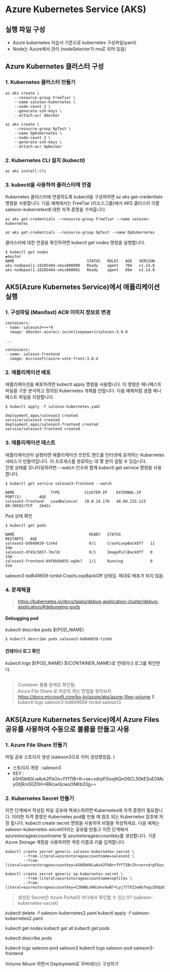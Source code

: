 # Azure Kubernetes Service (AKS)

## 실행 파일 구성 
- Azure kubernetes 자습서 기준으로 kubernetes 구성파일(yaml) 
- Node는 Azure에서 관리 (nodeSelector가 ms로 되어 있음) 



## Azure Kubernetes 클러스터 구성 
### 1. Kubernetes 클러스터 만들기 
```
az aks create \
    --resource-group FreeTiar \
    --name saleson-kubernetes \
    --node-count 2 \
    --generate-ssh-keys \
    --attach-acr ddocker
```

```
az aks create \
    --resource-group OpTest \
    --name OpKubernetes \
    --node-count 2 \
    --generate-ssh-keys \
    --attach-acr OpDocker
```


### 2. Kubernetes CLI 설치 (kubectl)
```
az aks install-cli
```    

### 3. kubectl을 사용하여 클러스터에 연결
Kubernetes 클러스터에 연결하도록 kubectl을 구성하려면 az aks get-credentials 명령을 사용합니다. 
다음 예제에서는 FreeTiar (리소스그룹)에서 AKS 클러스터 이름 saleson-kubernetes에 대한 자격 증명을 가져옵니다.
```
az aks get-credentials --resource-group FreeTiar --name saleson-kubernetes
```

```
az aks get-credentials --resource-group OpTest --name OpKubernetes
```


클러스터에 대한 연결을 확인하려면 kubectl get nodes 명령을 실행합니다.    
```
$ kubectl get nodes                                                           ✹master
NAME                                STATUS   ROLES   AGE   VERSION
aks-nodepool1-10285484-vmss000000   Ready    agent   70m   v1.14.8
aks-nodepool1-10285484-vmss000001   Ready    agent   69m   v1.14.8
```


## AKS(Azure Kubernetes Service)에서 애플리케이션 실행
### 1. 구성파일 (Manifast) ACR 이미지 정보로 변경 
``` 
containers:
- name: saleson3+++*9
  image: ddocker.azurecr.io/onlinepowers/saleson:3.9.0
  
...
  
containers:
- name: saleson-frontend
  image: microsoft/azure-vote-front:3.8.4
```  

### 2. 애플리케이션 배포 
애플리케이션을 배포하려면 kubectl apply 명령을 사용합니다. 
이 명령은 매니페스트 파일을 구문 분석하고 정의된 Kubernetes 개체를 만듭니다. 
다음 예제처럼 샘플 매니페스트 파일을 지정합니다.

```
$ kubectl apply -f saleson-kubernetes.yaml

deployment.apps/saleson3 created
service/saleson3 created
deployment.apps/saleson3-frontend created
service/saleson3-frontend created
```

### 3. 애플리케이션 테스트 

애플리케이션이 실행되면 애플리케이션 프런트 엔드를 인터넷에 공개하는 Kubernetes 서비스가 만들어집니다. 
이 프로세스를 완료하는 데 몇 분이 걸릴 수 있습니다.  
진행 상태를 모니터링하려면 --watch 인수와 함께 kubectl get service 명령을 사용합니다. 

``` 
$ kubectl get service saleson3-frontend --watch

NAME                TYPE           CLUSTER-IP    EXTERNAL-IP     PORT(S)        AGE
saleson3-frontend   LoadBalancer   10.0.24.178   40.80.233.123   80:30583/TCP   2m42s
``` 

Pod 상태 확인 
``` 
$ kubectl get pods

NAME                                 READY   STATUS             RESTARTS   AGE
saleson3-bd849659-tznkd              0/1     CrashLoopBackOff   11         34m
saleson3-df45c5657-7mzl8             0/1     ImagePullBackOff   0          15m
saleson3-frontend-69f8b94855-wg9x7   1/1     Running            0          31m
``` 

saleson3-bd849659-tznkd CrashLoopBackOff 상태임.
제대로 배포가 되지 않음. 
 
### 4. 문제해결 
> https://kubernetes.io/docs/tasks/debug-application-cluster/debug-application/#debugging-pods

#### Debugging pod 
kubectl describe pods ${POD_NAME}

```
$ kubectl describe pods saleson3-bd849659-tznkd
```

#### 컨테이너 로그 확인 

kubectl logs ${POD_NAME} ${CONTAINER_NAME}로 컨테이너 로그를 확인한다. 
``` 
``` 

> Container 볼륨 문제로 확인됨.  
> Azure File Share 로 마운트 하는 방법을 찾아보자   
> https://docs.microsoft.com/ko-kr/azure/aks/azure-files-volume
$ kubectl logs saleson3-bd849659-tznkd saleson3


## AKS(Azure Kubernetes Service)에서 Azure Files 공유를 사용하여 수동으로 볼륨을 만들고 사용
### 1. Azure File Share 만들기 
파일 공유 스토리지 생성 (saleson3으로 이미 생성했었음. )

- 스토리지 계정 : saleson3
- KEY : k5HDb60LwAvk2FbOn+fYf7IB+Ih+se+vdrpFGoxjKQnO6CL50kESsEGMcyGfjR/x50Z0H+RRicwQcwsONKb33g==

### 2. Kubernetes Secret 만들기
이전 단계에서 작성된 파일 공유에 액세스하려면 Kubernetes에 자격 증명이 필요합니다. 
이러한 자격 증명은 Kubernetes pod를 만들 때 참조 되는 Kubernetes 암호에 저장 됩니다.
kubectl create secret 명령을 사용하여 비밀을 작성하세요. 
다음 예제는 saleson-kubernetes-secret이라는 공유를 만들고 이전 단계에서 azurestorageaccountname 및 azurestorageaccountkey를 생성합니다. 
기존 Azure Storage 계정을 사용하려면 계정 이름과 키를 입력합니다.

```
kubectl create secret generic saleson-kubernetes-secret \
        --from-literal=azurestorageaccountname=saleson3 \
        --from-literal=azurestorageaccountkey=k5HDb60LwAvk2FbOn+fYf7IB+Ih+se+vdrpFGoxjKQnO6CL50kESsEGMcyGfjR/x50Z0H+RRicwQcwsONKb33g==
```

```
kubectl create secret generic op-kubernetes-secret \
        --from-literal=azurestorageaccountname=opfiles \
        --from-literal=azurestorageaccountkey=CZ6N8LnH8imnv6wB7+Lyj7Y7XI3w6bfegu3DUpbS4hMixQRt9Zdqp9r6VqHef63xgR5ok1f7423sQhIfhOclfw==
```

> 생성된 Secret은 Azure Portal의 어디에서 확인할 수 있는가? (saleson-kubernetes-secret)




kubectl delete -f saleson-kubernetes2.yaml
kubectl apply -f saleson-kubernetes2.yaml

kubectl get nodes
kubectl get all
kubectl get pods

kubectl describe pods


kubectl logs saleson-pod saleson3
kubectl logs saleson-pod saleson3-frontend



Volume Mount 하면서 Deployment로 쿠버네티스 구성하기 